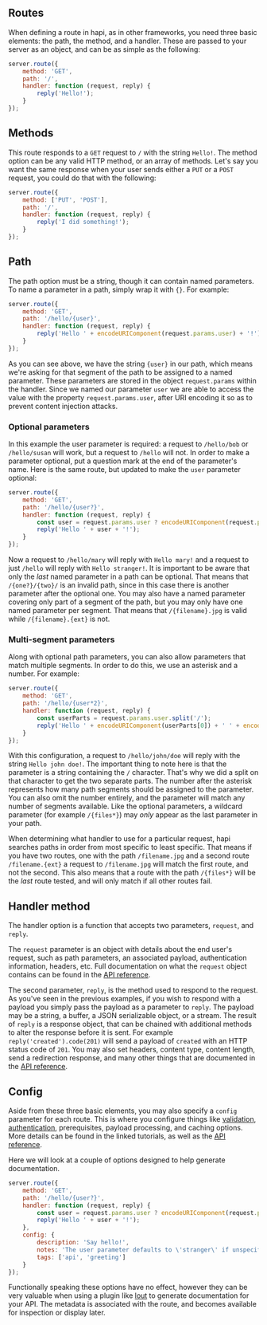 ## Routes

When defining a route in hapi, as in other frameworks, you need three basic elements: the path, the method, and a handler. These are passed to your server as an object, and can be as simple as the following:

```javascript
server.route({
    method: 'GET',
    path: '/',
    handler: function (request, reply) {
        reply('Hello!');
    }
});
```

## Methods

This route responds to a `GET` request to `/` with the string `Hello!`. The method option can be any valid HTTP method, or an array of methods. Let's say you want the same response when your user sends either a `PUT` or a `POST` request, you could do that with the following:

```javascript
server.route({
    method: ['PUT', 'POST'],
    path: '/',
    handler: function (request, reply) {
        reply('I did something!');
    }
});
```

## Path

The path option must be a string, though it can contain named parameters. To name a parameter in a path, simply wrap it with `{}`. For example:

```javascript
server.route({
    method: 'GET',
    path: '/hello/{user}',
    handler: function (request, reply) {
        reply('Hello ' + encodeURIComponent(request.params.user) + '!');
    }
});
```

As you can see above, we have the string `{user}` in our path, which means we're asking for that segment of the path to be assigned to a named parameter. These parameters are stored in the object `request.params` within the handler. Since we named our parameter `user` we are able to access the value with the property `request.params.user`, after URI encoding it so as to prevent content injection attacks.

### Optional parameters

In this example the user parameter is required: a request to `/hello/bob` or `/hello/susan` will work, but a request to `/hello` will not. In order to make a parameter optional, put a question mark at the end of the parameter's name. Here is the same route, but updated to make the `user` parameter optional:

```javascript
server.route({
    method: 'GET',
    path: '/hello/{user?}',
    handler: function (request, reply) {
        const user = request.params.user ? encodeURIComponent(request.params.user) : 'stranger';
        reply('Hello ' + user + '!');
    }
});
```

Now a request to `/hello/mary` will reply with `Hello mary!` and a request to just `/hello` will reply with `Hello stranger!`. It is important to be aware that only the *last* named parameter in a path can be optional. That means that `/{one?}/{two}/` is an invalid path, since in this case there is another parameter after the optional one. You may also have a named parameter covering only part of a segment of the path, but you may only have one named parameter per segment. That means that `/{filename}.jpg` is valid while `/{filename}.{ext}` is not.

### Multi-segment parameters

Along with optional path parameters, you can also allow parameters that match multiple segments. In order to do this, we use an asterisk and a number. For example:

```javascript
server.route({
    method: 'GET',
    path: '/hello/{user*2}',
    handler: function (request, reply) {
        const userParts = request.params.user.split('/');
        reply('Hello ' + encodeURIComponent(userParts[0]) + ' ' + encodeURIComponent(userParts[1]) + '!');
    }
});
```

With this configuration, a request to `/hello/john/doe` will reply with the string `Hello john doe!`. The important thing to note here is that the parameter is a string containing the `/` character. That's why we did a split on that character to get the two separate parts. The number after the asterisk represents how many path segments should be assigned to the parameter. You can also omit the number entirely, and the parameter will match any number of segments available. Like the optional parameters, a wildcard parameter (for example `/{files*}`) may *only* appear as the last parameter in your path.

When determining what handler to use for a particular request, hapi searches paths in order from most specific to least specific. That means if you have two routes, one with the path `/filename.jpg` and a second route `/filename.{ext}` a request to `/filename.jpg` will match the first route, and not the second. This also means that a route with the path `/{files*}` will be the *last* route tested, and will only match if all other routes fail.

## Handler method

The handler option is a function that accepts two parameters, `request`, and `reply`.

The `request` parameter is an object with details about the end user's request, such as path parameters, an associated payload, authentication information, headers, etc. Full documentation on what the `request` object contains can be found in the [API reference](/api#request-properties).

The second parameter, `reply`, is the method used to respond to the request. As you've seen in the previous examples, if you wish to respond with a payload you simply pass the payload as a parameter to `reply`. The payload may be a string, a buffer, a JSON serializable object, or a stream. The result of `reply` is a response object, that can be chained with additional methods to alter the response before it is sent. For example `reply('created').code(201)` will send a payload of `created` with an HTTP status code of `201`. You may also set headers, content type, content length, send a redirection response, and many other things that are documented in the [API reference](/api#response-object).

## Config

Aside from these three basic elements, you may also specify a `config` parameter for each route. This is where you configure things like [validation](/tutorials/validation), [authentication](/tutorials/auth), prerequisites, payload processing, and caching options. More details can be found in the linked tutorials, as well as the [API reference](/api#route-options).

Here we will look at a couple of options designed to help generate documentation.

```javascript
server.route({
    method: 'GET',
    path: '/hello/{user?}',
    handler: function (request, reply) {
        const user = request.params.user ? encodeURIComponent(request.params.user) : 'stranger';
        reply('Hello ' + user + '!');
    },
    config: {
        description: 'Say hello!',
        notes: 'The user parameter defaults to \'stranger\' if unspecified',
        tags: ['api', 'greeting']
    }
});
```

Functionally speaking these options have no effect, however they can be very valuable when using a plugin like [lout](https://github.com/hapijs/lout) to generate documentation for your API. The metadata is associated with the route, and becomes available for inspection or display later.

